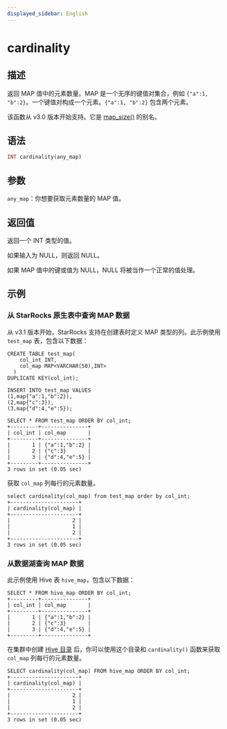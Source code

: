 ```yaml
---
displayed_sidebar: English
---
```


# cardinality

## 描述

返回 MAP 值中的元素数量。MAP 是一个无序的键值对集合，例如 `{"a":1, "b":2}`。一个键值对构成一个元素。`{"a":1, "b":2}` 包含两个元素。

该函数从 v3.0 版本开始支持。它是 [map_size()](map_size.md) 的别名。

## 语法

```Haskell
INT cardinality(any_map)
```

## 参数

`any_map`：你想要获取元素数量的 MAP 值。

## 返回值

返回一个 INT 类型的值。

如果输入为 NULL，则返回 NULL。

如果 MAP 值中的键或值为 NULL，NULL 将被当作一个正常的值处理。

## 示例

### 从 StarRocks 原生表中查询 MAP 数据

从 v3.1 版本开始，StarRocks 支持在创建表时定义 MAP 类型的列。此示例使用 `test_map` 表，包含以下数据：

```Plain
CREATE TABLE test_map(
    col_int INT,
    col_map MAP<VARCHAR(50),INT>
  )
DUPLICATE KEY(col_int);

INSERT INTO test_map VALUES
(1,map{"a":1,"b":2}),
(2,map{"c":3}),
(3,map{"d":4,"e":5});

SELECT * FROM test_map ORDER BY col_int;
+---------+---------------+
| col_int | col_map       |
+---------+---------------+
|       1 | {"a":1,"b":2} |
|       2 | {"c":3}       |
|       3 | {"d":4,"e":5} |
+---------+---------------+
3 rows in set (0.05 sec)
```

获取 `col_map` 列每行的元素数量。

```Plaintext
select cardinality(col_map) from test_map order by col_int;
+----------------------+
| cardinality(col_map) |
+----------------------+
|                    2 |
|                    1 |
|                    2 |
+----------------------+
3 rows in set (0.05 sec)
```

### 从数据湖查询 MAP 数据

此示例使用 Hive 表 `hive_map`，包含以下数据：

```Plaintext
SELECT * FROM hive_map ORDER BY col_int;
+---------+---------------+
| col_int | col_map       |
+---------+---------------+
|       1 | {"a":1,"b":2} |
|       2 | {"c":3}       |
|       3 | {"d":4,"e":5} |
+---------+---------------+
```

在集群中创建 [Hive 目录](../../../data_source/catalog/hive_catalog.md#create-a-hive-catalog) 后，你可以使用这个目录和 `cardinality()` 函数来获取 `col_map` 列每行的元素数量。

```Plaintext
SELECT cardinality(col_map) FROM hive_map ORDER BY col_int;
+----------------------+
| cardinality(col_map) |
+----------------------+
|                    2 |
|                    1 |
|                    2 |
+----------------------+
3 rows in set (0.05 sec)
```